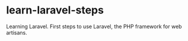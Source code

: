 learn-laravel-steps
===================

Learning Laravel. First steps to use Laravel, the PHP framework for web artisans.
